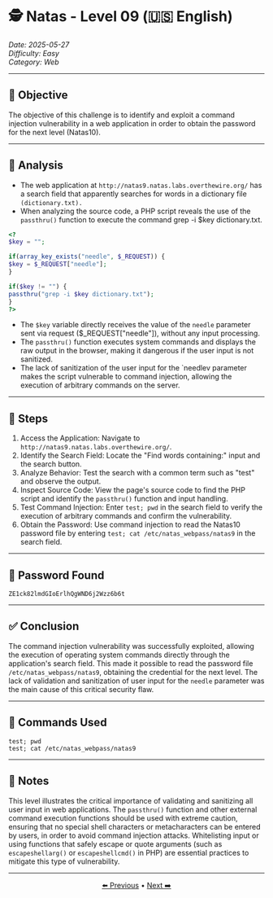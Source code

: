 # 🕵️ Natas - Level 09 (🇺🇸 English)  
*Date: 2025-05-27*   
*Difficulty: Easy*   
*Category: Web*   

---

## 🎯 Objective

The objective of this challenge is to identify and exploit a command injection vulnerability in a web application in order to obtain the password for the next level (Natas10).

---

## 🔎 Analysis

- The web application at `http://natas9.natas.labs.overthewire.org/` has a search field that apparently searches for words in a dictionary file `(dictionary.txt).` 
- When analyzing the source code, a PHP script reveals the use of the `passthru()` function to execute the command grep -i $key dictionary.txt. 
```php
<?
$key = "";

if(array_key_exists("needle", $_REQUEST)) {
$key = $_REQUEST["needle"];
}

if($key != "") {
passthru("grep -i $key dictionary.txt");
}
?>
```

- The `$key` variable directly receives the value of the `needle` parameter sent via request ($_REQUEST["needle"]), without any input processing.
- The `passthru()` function executes system commands and displays the raw output in the browser, making it dangerous if the user input is not sanitized.
- The lack of sanitization of the user input for the `needlev parameter makes the script vulnerable to command injection, allowing the execution of arbitrary commands on the server.

---

## 🧱 Steps

1. Access the Application: Navigate to `http://natas9.natas.labs.overthewire.org/`.
2. Identify the Search Field: Locate the "Find words containing:" input and the search button.
3. Analyze Behavior: Test the search with a common term such as "test" and observe the output.
4. Inspect Source Code: View the page's source code to find the PHP script and identify the `passthru()` function and input handling.
5. Test Command Injection: Enter `test; pwd` in the search field to verify the execution of arbitrary commands and confirm the vulnerability.
6. Obtain the Password: Use command injection to read the Natas10 password file by entering `test; cat /etc/natas_webpass/natas9` in the search field.

---

## 🔑 Password Found

```
ZE1ck82lmdGIoErlhQgWND6j2Wzz6b6t
```

---

## ✅ Conclusion

The command injection vulnerability was successfully exploited, allowing the execution of operating system commands directly through the application's search field. This made it possible to read the password file `/etc/natas_webpass/natas9`, obtaining the credential for the next level. The lack of validation and sanitization of user input for the `needle` parameter was the main cause of this critical security flaw.

---

## 🧪 Commands Used

`test; pwd`   
`test; cat /etc/natas_webpass/natas9`

---

## 🧠 Notes

This level illustrates the critical importance of validating and sanitizing all user input in web applications. The `passthru()` function and other external command execution functions should be used with extreme caution, ensuring that no special shell characters or metacharacters can be entered by users, in order to avoid command injection attacks. Whitelisting input or using functions that safely escape or quote arguments (such as `escapeshellarg()` or `escapeshellcmd()` in PHP) are essential practices to mitigate this type of vulnerability.

---

<p align="center"> <a href="../Natas08/Readme-BR.md">⬅️ Previous</a> • <a href="../Natas10/Readme-BR.md">Next ➡️</a> </p>
